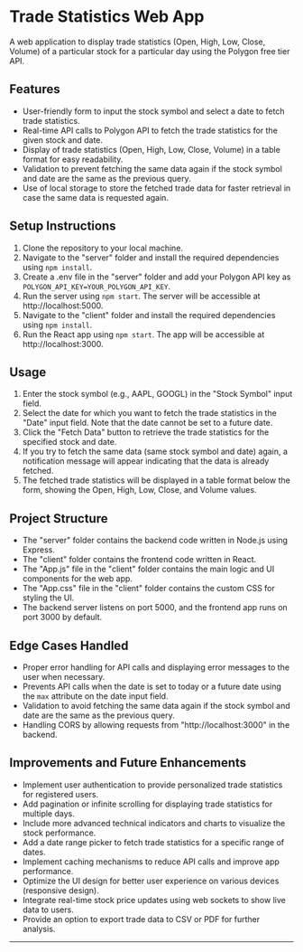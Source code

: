 # Trade Statistics Web App

A web application to display trade statistics (Open, High, Low, Close, Volume) of a particular stock for a particular day using the Polygon free tier API.

## Features

- User-friendly form to input the stock symbol and select a date to fetch trade statistics.
- Real-time API calls to Polygon API to fetch the trade statistics for the given stock and date.
- Display of trade statistics (Open, High, Low, Close, Volume) in a table format for easy readability.
- Validation to prevent fetching the same data again if the stock symbol and date are the same as the previous query.
- Use of local storage to store the fetched trade data for faster retrieval in case the same data is requested again.

## Setup Instructions

1. Clone the repository to your local machine.
2. Navigate to the "server" folder and install the required dependencies using `npm install`.
3. Create a .env file in the "server" folder and add your Polygon API key as `POLYGON_API_KEY=YOUR_POLYGON_API_KEY`.
4. Run the server using `npm start`. The server will be accessible at http://localhost:5000.
5. Navigate to the "client" folder and install the required dependencies using `npm install`.
6. Run the React app using `npm start`. The app will be accessible at http://localhost:3000.

## Usage

1. Enter the stock symbol (e.g., AAPL, GOOGL) in the "Stock Symbol" input field.
2. Select the date for which you want to fetch the trade statistics in the "Date" input field. Note that the date cannot be set to a future date.
3. Click the "Fetch Data" button to retrieve the trade statistics for the specified stock and date.
4. If you try to fetch the same data (same stock symbol and date) again, a notification message will appear indicating that the data is already fetched.
5. The fetched trade statistics will be displayed in a table format below the form, showing the Open, High, Low, Close, and Volume values.

## Project Structure

- The "server" folder contains the backend code written in Node.js using Express.
- The "client" folder contains the frontend code written in React.
- The "App.js" file in the "client" folder contains the main logic and UI components for the web app.
- The "App.css" file in the "client" folder contains the custom CSS for styling the UI.
- The backend server listens on port 5000, and the frontend app runs on port 3000 by default.

## Edge Cases Handled

- Proper error handling for API calls and displaying error messages to the user when necessary.
- Prevents API calls when the date is set to today or a future date using the `max` attribute on the date input field.
- Validation to avoid fetching the same data again if the stock symbol and date are the same as the previous query.
- Handling CORS by allowing requests from "http://localhost:3000" in the backend.

## Improvements and Future Enhancements

- Implement user authentication to provide personalized trade statistics for registered users.
- Add pagination or infinite scrolling for displaying trade statistics for multiple days.
- Include more advanced technical indicators and charts to visualize the stock performance.
- Add a date range picker to fetch trade statistics for a specific range of dates.
- Implement caching mechanisms to reduce API calls and improve app performance.
- Optimize the UI design for better user experience on various devices (responsive design).
- Integrate real-time stock price updates using web sockets to show live data to users.
- Provide an option to export trade data to CSV or PDF for further analysis.

---
